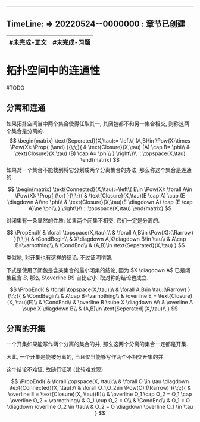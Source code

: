 
---
TimeLine: 
=> 20220524--0000000 : 章节已创建
---
| #未完成-正文 | #未完成-习题 |
| ------------ | ------------ |

# 拓扑空间中的连通性
#TODO
## 分离和连通

如果拓扑空间当中两个集合使得任取其一, 其闭包都不和另一集合相交, 则称这两个集合是分离的. 
$$
\begin{matrix}
\text{Seperated}(X,\tau):=
\left\{
    (A,B)\in \Pow(X)\times \Pow(X):
        \Prop{
        (\and)
    }{\;\;}{
        & \text{Closure}(X,\tau) (A) \cap B= \phi\\
        & \text{Closure}(X,\tau) (B) \cap A= \phi\\
    }
\right\}\\
:::\topspace(X,\tau)
\end{matrix}
$$
如果对一个集合不能找到将它分划成两个分离集合的办法, 那么称这个集合是连通的. 

$$
\begin{matrix}
\text{Connected}(X,\tau):=\left\{
    E\in \Pow(X):
    \forall A\in \Pow(X):
    \Prop{
        (\or)
    }{\;\;}{
        & \text{Closure}(X,\tau)(E \cap A) \cap (E \diagdown A)\ne \phi\\
        & \text{Closure}(X,\tau)(E \diagdown A) \cap (E \cap A)\ne \phi\\
    }
\right\}\\
:::\topspace(X,\tau)
\end{matrix}
$$

对闭集有一条显然的性质: 如果两个闭集不相交, 它们一定是分离的. 

$$
\PropEndl{
    & \forall \topspace(X,\tau):\\
    & \forall A,B\in \Pow(X):(\Rarrow)
}{\;\;}{
    & \CondBegin\\
    & X\diagdown A,X\diagdown B\in \tau\\
    & A\cap B=\varnothing\\
    & \CondEnd\\
    & (A,B)\in \text{Seperated}(X,\tau)
}
$$

类似地, 对开集也有这样的结论. 不过证明稍繁. 

下式是使用了闭包是含某集合的最小闭集的结论, 因为 $X \diagdown A$ 已是闭集且含 $B$, 那么 $\overline B$ 自比它小. 取对称的结论也成立. 

$$
\PropEndl{
    & \forall \topspace(X,\tau):\\
    & \forall A,B\in \tau:(\Rarrow)
}{\;\;}{
    & \CondBegin\\
    & A\cap B=\varnothing\\
    & \overline E = \text{Closure}(X, \tau)(E)\\
    & \CondEnd\\
    & \overline B \sube X \diagdown A\\
    & \overline A \supe X \diagdown B\\
    & (A,B)\in \text{Seperated}(X,\tau)\\
}
$$

## 分离的开集

一个开集如果能写作两个分离的集合的并, 那么这两个分离的集合一定都是开集. 

因此, 一个开集是能被分离的, 当且仅当能够写作两个不相交开集的并. 

这个结论不难证, 故随行证明 (比较难发现)

$$
\PropEndl{
    & \forall \topspace(X, \tau):\\
    & \forall O \in \tau \diagdown \text{Connected}(X, \tau):\\
    & \forall O_1,O_2\in \Pow(O):(\Rarrow)
}{\;\;}{
    & \overline E = \text{Closure}(X, \tau)(E)\\
    & \overline O_1 \cap O_2 = O_1 \cap \overline O_2 = \varnothing\\
    & O_1 \cup O_2 = O\\
    & \CondEnd\\
    & O_1 = O \diagdown \overline O_2 \in \tau\\
    & O_2 = O \diagdown \overline O_1 \in \tau
}
$$

